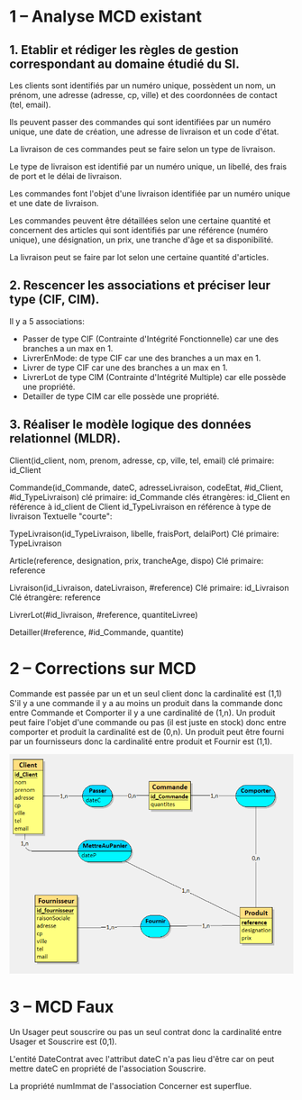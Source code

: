 # 1 – Analyse MCD existant


## 1. Etablir et rédiger les règles de gestion correspondant au domaine étudié du SI.

Les clients sont identifiés par un numéro unique, possèdent un nom, un prénom, une adresse (adresse, cp, ville) et des coordonnées de contact (tel, email).

Ils peuvent passer des commandes qui sont identifiées par un numéro unique, une date de création, une adresse de livraison et un code d'état.

La livraison de ces commandes peut se faire selon un type de livraison.

Le type de livraison est identifié par un numéro unique, un libellé, des frais de port et le délai de livraison.

Les commandes font l'objet d'une livraison identifiée par un numéro unique et une date de livraison.

Les commandes peuvent être détaillées selon une certaine quantité et concernent des articles qui sont identifiés par une référence (numéro unique), une désignation, un prix, une tranche d'âge et sa disponibilité.

La livraison peut se faire par lot selon une certaine quantité d'articles.

## 2. Rescencer les associations et préciser leur type (CIF, CIM).

Il y a 5 associations:
- Passer de type CIF (Contrainte d'Intégrité Fonctionnelle) car une des branches a un max en 1.
- LivrerEnMode: de type CIF car une des branches a un max en 1.
- Livrer de type CIF car une des branches a un max en 1.
- LivrerLot de type CIM (Contrainte d'Intégrité Multiple) car elle possède une propriété.
- Detailler de type CIM car elle possède une propriété.

## 3. Réaliser le modèle logique des données relationnel (MLDR).

Client(id_client, nom, prenom, adresse, cp, ville, tel, email)
clé primaire: id_Client

Commande(id_Commande, dateC, adresseLivraison, codeEtat, #id_Client, #id_TypeLivraison)
clé primaire: id_Commande
clés étrangères: id_Client en référence à id_client de Client
id_TypeLivraison en référence à type de livraison Textuelle "courte":

TypeLivraison(id_TypeLivraison, libelle, fraisPort, delaiPort)
Clé primaire: TypeLivraison

Article(reference, designation, prix, trancheAge, dispo)
Clé primaire: reference

Livraison(id_Livraison, dateLivraison, #reference)
Clé primaire: id_Livraison
Clé étrangère: reference

LivrerLot(#id_livraison, #reference, quantiteLivree)

Detailler(#reference, #id_Commande, quantite)


# 2 – Corrections sur MCD

Commande est passée par un et un seul client donc la cardinalité est (1,1)
S'il y a une commande il y a au moins un produit dans la commande donc entre Commande et Comporter il y a une cardinalité de (1,n).
Un produit peut faire l'objet d'une commande ou pas (il est juste en stock) donc entre comporter et produit la cardinalité est de (0,n).
Un produit peut être fourni par un fournisseurs donc la cardinalité entre produit et Fournir est (1,1).

![](mea.png)

# 3 – MCD Faux

Un Usager peut souscrire ou pas un seul contrat donc la cardinalité entre Usager et Souscrire est (0,1).

L'entité DateContrat avec l'attribut dateC n'a pas lieu d'être car on peut mettre dateC en propriété de l'association Souscrire.

La propriété numImmat de l'association Concerner est superflue.



